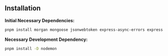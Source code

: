 ## Installation

**Initial Necessary Dependencies:**

```bash
pnpm install morgan mongoose jsonwebtoken express-async-errors express dotenv cors bcrypt
```

**Necessary Development Dependency:**

```bash
pnpm install -D nodemon
```

